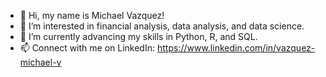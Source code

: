 - 👋 Hi, my name is Michael Vazquez!
- 👀 I’m interested in financial analysis, data analysis, and data science.
- 🌱 I’m currently advancing my skills in Python, R, and SQL.
- 📫 Connect with me on LinkedIn: https://www.linkedin.com/in/vazquez-michael-v


